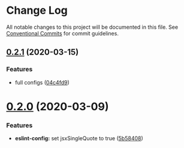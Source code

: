 # Change Log

All notable changes to this project will be documented in this file.
See [Conventional Commits](https://conventionalcommits.org) for commit guidelines.

## [0.2.1](https://github.com/dacioromero/js-config/compare/v0.2.0...v0.2.1) (2020-03-15)


### Features

* full configs ([04c4fd9](https://github.com/dacioromero/js-config/commit/04c4fd9e7cbd871df430cd9e91da04cb2ea43c20))





# [0.2.0](https://github.com/dacioromero/js-config/compare/v0.1.0...v0.2.0) (2020-03-09)

### Features

- **eslint-config:** set jsxSingleQuote to true ([5b58408](https://github.com/dacioromero/js-config/commit/5b584080a59fefbb0656a0f72465ba86c0c2a2eb))
